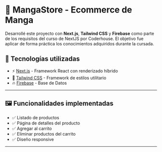 # 🛒 MangaStore - Ecommerce de Manga

Desarrollé este proyecto con **Next.js**, **Tailwind CSS** y **Firebase** como parte de los requisitos del curso de NextJS por Coderhouse. El objetivo fue aplicar de forma práctica los conocimientos adquiridos durante la cursada. 


## 🚀 Tecnologías utilizadas

- ⚡ [Next.js](https://nextjs.org/) - Framework React con renderizado híbrido
- 🎨 [Tailwind CSS](https://tailwindcss.com/) - Framework de estilos utilitario
- 🔥 [Firebase](https://firebase.google.com/) - Base de Datos 

---

## 🖼️ Funcionalidades implementadas

- ✅ Listado de productos
- ✅ Página de detalles del producto
- ✅ Agregar al carrito
- ✅ Eliminar productos del carrito
- ✅ Diseño responsive

---
